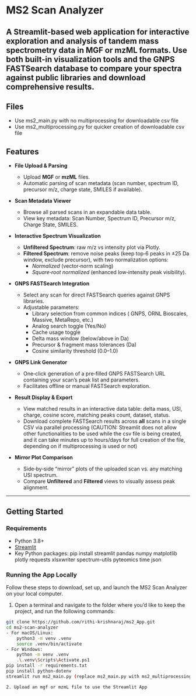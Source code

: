 # MS2 Scan Analyzer

A Streamlit-based web application for interactive exploration and analysis of tandem mass spectrometry data in MGF or mzML formats. Use both built-in visualization tools and the GNPS FASTSearch database to compare your spectra against public libraries and download comprehensive results.
---

## Files
- Use ms2_main.py with no multiprocessing for downloadable csv file
- Use ms2_multiprocessing.py for quicker creation of downloadable csv file

## Features

- **File Upload & Parsing**  
  - Upload **MGF** or **mzML** files.  
  - Automatic parsing of scan metadata (scan number, spectrum ID, precursor m/z, charge state, SMILES if available).  

- **Scan Metadata Viewer**  
  - Browse all parsed scans in an expandable data table.  
  - View key metadata: Scan Number, Spectrum ID, Precursor m/z, Charge State, SMILES.

- **Interactive Spectrum Visualization**  
  - **Unfiltered Spectrum**: raw m/z vs intensity plot via Plotly.  
  - **Filtered Spectrum**: remove noise peaks (keep top‐6 peaks in ±25 Da window, exclude precursor), with two normalization options:  
    - _Normalized_ (vector‐norm scaling)  
    - _Square‐root normalized_ (enhanced low‐intensity peak visibility).

- **GNPS FASTSearch Integration**  
  - Select any scan for direct FASTSearch queries against GNPS libraries.  
  - Adjustable parameters:  
    - Library selection from common indices ( GNPS, ORNL Bioscales, Massive, MetaRepo, etc.)  
    - Analog search toggle (Yes/No)  
    - Cache usage toggle  
    - Delta mass window (below/above in Da)  
    - Precursor & fragment mass tolerances (Da)  
    - Cosine similarity threshold (0.0–1.0)  

- **GNPS Link Generator**  
  - One‐click generation of a pre‐filled GNPS FASTSearch URL containing your scan’s peak list and parameters.  
  - Facilitates offline or manual FASTSearch exploration.

- **Result Display & Export**  
  - View matched results in an interactive data table: delta mass, USI, charge, cosine score, matching peaks count, dataset, status.  
  - Download complete FASTSearch results across **all** scans in a single CSV via parallel processing (CAUTION: Streamlit does not allow other functionalities to be used while the csv file is being created, and it can take minutes up to hours/days for full creation of the file, depending on if multiprocessing is used or not)  

- **Mirror Plot Comparison**  
  - Side‐by‐side “mirror” plots of the uploaded scan vs. any matching USI spectrum.  
  - Compare **Unfiltered** and **Filtered** views to visually assess peak alignment.

---
## Getting Started

### Requirements

- Python 3.8+  
- [Streamlit](https://streamlit.io/)  
- Key Python packages:
  pip install streamlit pandas numpy matplotlib plotly requests xlsxwriter spectrum-utils pyteomics time json

### Running the App Locally

Follow these steps to download, set up, and launch the MS2 Scan Analyzer on your local computer.

1. Open a terminal and navigate to the folder where you’d like to keep the project, and run the following commands:  
```bash
git clone https://github.com/rithi-krishnaraj/ms2_App.git
cd ms2-scan-analyzer
- For macOS/Linux:
    python3 -m venv .venv
    source .venv/bin/activate
- For Windows:
    python -m venv .venv
    .\.venv\Scripts\Activate.ps1
pip install -r requirements.txt
pip install python-dotenv
streamlit run ms2_main.py (replace ms2_main.py with ms2_multiprocessing for faster csv file creation)

2. Upload an mgf or mzmL file to use the Streamlit App




